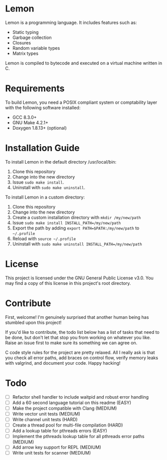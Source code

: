 # Lemon

Lemon is a programming language. It includes features such as:

- Static typing
- Garbage collection
- Closures
- Random variable types
- Matrix types

Lemon is compiled to bytecode and executed on a virtual machine written in C.

# Requirements

To build Lemon, you need a POSIX compliant system or comptability layer with the following software installed:

- GCC 8.3.0+
- GNU Make 4.2.1+
- Doxygen 1.8.13+ (optional)

# Installation Guide

To install Lemon in the default directory /usr/local/bin:

1. Clone this repository
2. Change into the new directory
3. Issue `sudo make install`.
4. Uninstall with `sudo make uninstall`.

To install Lemon in a custom directory:

1. Clone this repository
2. Change into the new directory
3. Create a custom installation directory with `mkdir /my/new/path`
4. Issue `sudo make install INSTALL_PATH=/my/new/path`
5. Export the path by adding `export PATH=$PATH:/my/new/path` to `~/.profile`
6. Reload with `source ~/.profile`
4. Uninstall with `sudo make uninstall INSTALL_PATH=/my/new/path`

# License

This project is licensed under the GNU General Public License v3.0. You may find a copy of this license in this project's root directory.

# Contribute

First, welcome! I'm genuinely surprised that another human being has stumbled upon this project!

If you'd like to contribute, the todo list below has a list of tasks that need to be done, but don't let that stop you from working on whatever you like. Raise an issue first to make sure its something we can agree on.

C code style rules for the project are pretty relaxed. All I really ask is that you check all error paths, add braces on control flow, verify memory leaks with valgrind, and document your code. Happy hacking!

# Todo

- [ ] Refactor shell handler to include waitpid and robust error handling
- [ ] Add a 60 second language tutorial on this readme (EASY)
- [ ] Make the project compatible with Clang (MEDIUM)
- [ ] Write vector unit tests (MEDIUM)
- [ ] Write channel unit tests (HARD)
- [ ] Create a thread pool for multi-file compilation (HARD)
- [ ] Add a lookup table for pthreads errors (EASY)
- [ ] Implement the pthreads lookup table for all pthreads error paths (MEDIUM)
- [ ] Add arrow key support for REPL (MEDIUM)
- [ ] Write unit tests for scanner (MEDIUM)
